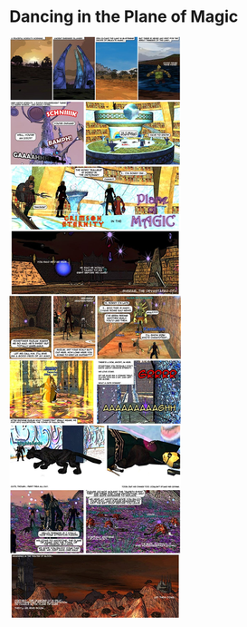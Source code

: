 # Dancing in the Plane of Magic

[![](../uploads/2009/01/2006-07-09-dancing-in-the-plane-of-magic.jpg "2006-07-09-dancing-in-the-plane-of-magic")](../uploads/2009/01/2006-07-09-dancing-in-the-plane-of-magic.jpg)

